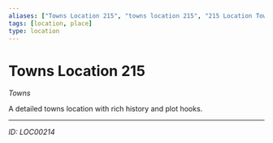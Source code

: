 ```yaml
---
aliases: ["Towns Location 215", "towns location 215", "215 Location Towns"]
tags: [location, place]
type: location
---
```


# Towns Location 215

*Towns*

A detailed towns location with rich history and plot hooks.

---
*ID: LOC00214*